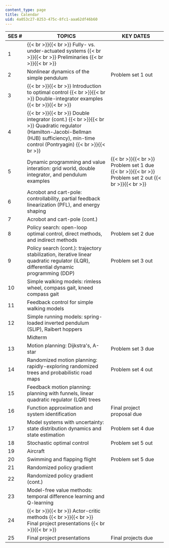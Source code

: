 ```yaml
---
content_type: page
title: Calendar
uid: 4a053c27-8253-475c-8fc1-aaa62df46b60
---
```


| SES # | TOPICS | KEY DATES |
| --- | --- | --- |
| 1 |  {{< br >}}{{< br >}} Fully- vs. under-actuated systems {{< br >}}{{< br >}} Preliminaries {{< br >}}{{< br >}}  | &nbsp; |
| 2 | Nonlinear dynamics of the simple pendulum | Problem set 1 out |
| 3 |  {{< br >}}{{< br >}} Introduction to optimal control {{< br >}}{{< br >}} Double-integrator examples {{< br >}}{{< br >}}  | &nbsp; |
| 4 |  {{< br >}}{{< br >}} Double integrator (cont.) {{< br >}}{{< br >}} Quadratic regulator (Hamilton-Jacobi-Bellman (HJB) sufficiency), min-time control (Pontryagin) {{< br >}}{{< br >}}  | &nbsp; |
| 5 | Dynamic programming and value interation: grid world, double integrator, and pendulum examples |  {{< br >}}{{< br >}} Problem set 1 due {{< br >}}{{< br >}} Problem set 2 out {{< br >}}{{< br >}}  |
| 6 | Acrobot and cart-pole: controllability, partial feedback linearization (PFL), and energy shaping | &nbsp; |
| 7 | Acrobot and cart-pole (cont.) | &nbsp; |
| 8 | Policy search: open-loop optimal control, direct methods, and indirect methods | Problem set 2 due |
| 9 | Policy search (cont.): trajectory stabilization, iterative linear quadratic regulator (iLQR), differential dynamic programming (DDP) | Problem set 3 out |
| 10 | Simple walking models: rimless wheel, compass gait, kneed compass gait | &nbsp; |
| 11 | Feedback control for simple walking models | &nbsp; |
| 12 | Simple running models: spring-loaded inverted pendulum (SLIP), Raibert hoppers | &nbsp; |
| &nbsp; | Midterm | &nbsp; |
| 13 | Motion planning: Dijkstra's, A-star | Problem set 3 due |
| 14 | Randomized motion planning: rapidly-exploring randomized trees and probabilistic road maps | Problem set 4 out |
| 15 | Feedback motion planning: planning with funnels, linear quadratic regulator (LQR) trees | &nbsp; |
| 16 | Function approximation and system identification | Final project proposal due |
| 17 | Model systems with uncertainty: state distribution dynamics and state estimation | Problem set 4 due |
| 18 | Stochastic optimal control | Problem set 5 out |
| 19 | Aircraft | &nbsp; |
| 20 | Swimming and flapping flight | Problem set 5 due |
| 21 | Randomized policy gradient | &nbsp; |
| 22 | Randomized policy gradient (cont.) | &nbsp; |
| 23 | Model-free value methods: temporal difference learning and Q-learning | &nbsp; |
| 24 |  {{< br >}}{{< br >}} Actor-critic methods {{< br >}}{{< br >}} Final project presentations {{< br >}}{{< br >}}  | &nbsp; |
| 25 | Final project presentations | Final projects due